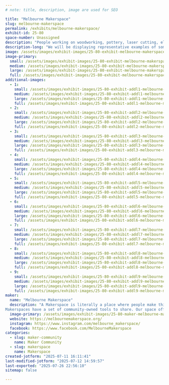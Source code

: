 ```yaml
---
# note: title, description, image are used for SEO

title: "Melbourne Makerspace"
slug: melbourne-makerspace
permalink: /exhibits/melbourne-makerspace/
exhibit-id: 25-80
space-number: Unassigned
description: "People working on woodworking, pottery, laser cutting, electronics, software, and 3D printing, etc."
description-long: "We will be displaying representative examples of some completed projects provided by some of our members. We will also have a couple of live interactive projects involving cameras with Raspberry Pi computers. There is a video tour of our MakerSpace as well as a Slideshow of various completed projects that are too large to bring to MakerFaire Orlando."
image: /assets/images/exhibit-images/25-80-exhibit-melbourne-makerspace-dsc01424-large.JPG
image-primary: 
  small: /assets/images/exhibit-images/25-80-exhibit-melbourne-makerspace-dsc01424-small.JPG
  medium: /assets/images/exhibit-images/25-80-exhibit-melbourne-makerspace-dsc01424-medium.JPG
  large: /assets/images/exhibit-images/25-80-exhibit-melbourne-makerspace-dsc01424-large.JPG
  full: /assets/images/exhibit-images/25-80-exhibit-melbourne-makerspace-dsc01424-full.JPG
additional-images: 
  - 1:
    small: /assets/images/exhibit-images/25-80-exhibit-addl1-melbourne-makerspace-dsc01425-small.JPG
    medium: /assets/images/exhibit-images/25-80-exhibit-addl1-melbourne-makerspace-dsc01425-medium.JPG
    large: /assets/images/exhibit-images/25-80-exhibit-addl1-melbourne-makerspace-dsc01425-large.JPG
    full: /assets/images/exhibit-images/25-80-exhibit-addl1-melbourne-makerspace-dsc01425-full.JPG
  - 2:
    small: /assets/images/exhibit-images/25-80-exhibit-addl2-melbourne-makerspace-dsc01423-small.JPG
    medium: /assets/images/exhibit-images/25-80-exhibit-addl2-melbourne-makerspace-dsc01423-medium.JPG
    large: /assets/images/exhibit-images/25-80-exhibit-addl2-melbourne-makerspace-dsc01423-large.JPG
    full: /assets/images/exhibit-images/25-80-exhibit-addl2-melbourne-makerspace-dsc01423-full.JPG
  - 3:
    small: /assets/images/exhibit-images/25-80-exhibit-addl3-melbourne-makerspace-dsc01426-small.JPG
    medium: /assets/images/exhibit-images/25-80-exhibit-addl3-melbourne-makerspace-dsc01426-medium.JPG
    large: /assets/images/exhibit-images/25-80-exhibit-addl3-melbourne-makerspace-dsc01426-large.JPG
    full: /assets/images/exhibit-images/25-80-exhibit-addl3-melbourne-makerspace-dsc01426-full.JPG
  - 4:
    small: /assets/images/exhibit-images/25-80-exhibit-addl4-melbourne-makerspace-dsc01433-small.JPG
    medium: /assets/images/exhibit-images/25-80-exhibit-addl4-melbourne-makerspace-dsc01433-medium.JPG
    large: /assets/images/exhibit-images/25-80-exhibit-addl4-melbourne-makerspace-dsc01433-large.JPG
    full: /assets/images/exhibit-images/25-80-exhibit-addl4-melbourne-makerspace-dsc01433-full.JPG
  - 5:
    small: /assets/images/exhibit-images/25-80-exhibit-addl5-melbourne-makerspace-dsc01427-small.JPG
    medium: /assets/images/exhibit-images/25-80-exhibit-addl5-melbourne-makerspace-dsc01427-medium.JPG
    large: /assets/images/exhibit-images/25-80-exhibit-addl5-melbourne-makerspace-dsc01427-large.JPG
    full: /assets/images/exhibit-images/25-80-exhibit-addl5-melbourne-makerspace-dsc01427-full.JPG
  - 6:
    small: /assets/images/exhibit-images/25-80-exhibit-addl6-melbourne-makerspace-dsc01428-small.JPG
    medium: /assets/images/exhibit-images/25-80-exhibit-addl6-melbourne-makerspace-dsc01428-medium.JPG
    large: /assets/images/exhibit-images/25-80-exhibit-addl6-melbourne-makerspace-dsc01428-large.JPG
    full: /assets/images/exhibit-images/25-80-exhibit-addl6-melbourne-makerspace-dsc01428-full.JPG
  - 7:
    small: /assets/images/exhibit-images/25-80-exhibit-addl7-melbourne-makerspace-dsc01429-small.JPG
    medium: /assets/images/exhibit-images/25-80-exhibit-addl7-melbourne-makerspace-dsc01429-medium.JPG
    large: /assets/images/exhibit-images/25-80-exhibit-addl7-melbourne-makerspace-dsc01429-large.JPG
    full: /assets/images/exhibit-images/25-80-exhibit-addl7-melbourne-makerspace-dsc01429-full.JPG
  - 8:
    small: /assets/images/exhibit-images/25-80-exhibit-addl8-melbourne-makerspace-dsc01431-small.JPG
    medium: /assets/images/exhibit-images/25-80-exhibit-addl8-melbourne-makerspace-dsc01431-medium.JPG
    large: /assets/images/exhibit-images/25-80-exhibit-addl8-melbourne-makerspace-dsc01431-large.JPG
    full: /assets/images/exhibit-images/25-80-exhibit-addl8-melbourne-makerspace-dsc01431-full.JPG
  - 9:
    small: /assets/images/exhibit-images/25-80-exhibit-addl9-melbourne-makerspace-dsc01434-small.JPG
    medium: /assets/images/exhibit-images/25-80-exhibit-addl9-melbourne-makerspace-dsc01434-medium.JPG
    large: /assets/images/exhibit-images/25-80-exhibit-addl9-melbourne-makerspace-dsc01434-large.JPG
    full: /assets/images/exhibit-images/25-80-exhibit-addl9-melbourne-makerspace-dsc01434-full.JPG
maker: 
  name: "Melbourne Makerspace"
  description: "A Makerspace is literally a place where people make things. It is a laboratory of sorts for people who are interested in designing things, learning new stuff, and generally being creative!
Makerspaces have a set of community-owned tools to share. Our space offers machine shop tools, woodworking tools, electronics equipment, and other fabrication devices."
  image-primary: /assets/images/exhibit-images/25-80-maker-melbourne-makerspace-melbmakerspacelogo-medium.jpg
  website: https://melbournemakerspace.org/
  instagram: https://www.instagram.com/melbourne_makerspace/
  facebook: https://www.facebook.com/MelbourneMakerspace
categories: 
  - slug: maker-community
    name: Maker Community
  - slug: makerspace
    name: Makerspace
created-jotform: "2025-07-11 16:11:41"
last-modified-jotform: "2025-07-12 14:59:57"
last-exported: "2025-07-26 22:56:10"
sitemap: false

---
```

